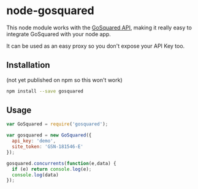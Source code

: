 # node-gosquared

This node module works with the [GoSquared API](https://www.gosquared.com/developer), making it really easy to integrate GoSquared with your node app.

It can be used as an easy proxy so you don't expose your API Key too.

## Installation
(not yet published on npm so this won't work)
```bash
npm install --save gosquared
```
## Usage
```javascript
var GoSquared = require('gosquared');

var gosquared = new GoSquared({
  api_key: 'demo',
  site_token: 'GSN-181546-E'
});

gosquared.concurrents(function(e,data) {
  if (e) return console.log(e);
  console.log(data)
});
```
